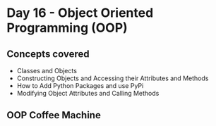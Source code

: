# Day 16 - Object Oriented Programming (OOP)
## Concepts covered
- Classes and Objects
- Constructing Objects and Accessing their Attributes and Methods
- How to Add Python Packages and use PyPi
- Modifying Object Attributes and Calling Methods
## OOP Coffee Machine